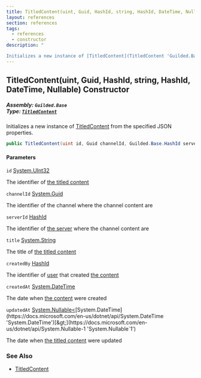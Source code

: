 ```yaml
---
title: TitledContent(uint, Guid, HashId, string, HashId, DateTime, Nullable<DateTime>)
layout: references
section: references
tags:
  - references
  - constructor
description: "

Initializes a new instance of [TitledContent](TitledContent 'Guilded.Base.Content.TitledContent') from the specified JSON properties."
---
```


## TitledContent(uint, Guid, HashId, string, HashId, DateTime, Nullable<DateTime>) Constructor
##### **Assembly:** `Guilded.Base`<br/>**Type:** [`TitledContent`](TitledContent 'Guilded.Base.Content.TitledContent')

Initializes a new instance of [TitledContent](TitledContent 'Guilded.Base.Content.TitledContent') from the specified JSON properties.

```csharp
public TitledContent(uint id, Guid channelId, Guilded.Base.HashId serverId, string title, Guilded.Base.HashId createdBy, System.DateTime createdAt, System.Nullable<System.DateTime> updatedAt=null);
```
#### Parameters

<a name='Guilded.Base.Content.TitledContent.TitledContent(uint,Guid,Guilded.Base.HashId,string,Guilded.Base.HashId,System.DateTime,System.Nullable_System.DateTime_).id'></a>

`id` [System.UInt32](https://docs.microsoft.com/en-us/dotnet/api/System.UInt32 'System.UInt32')

The identifier of [the titled content](TitledContent 'Guilded.Base.Content.TitledContent')

<a name='Guilded.Base.Content.TitledContent.TitledContent(uint,Guid,Guilded.Base.HashId,string,Guilded.Base.HashId,System.DateTime,System.Nullable_System.DateTime_).channelId'></a>

`channelId` [System.Guid](https://docs.microsoft.com/en-us/dotnet/api/System.Guid 'System.Guid')

The identifier of the channel where the channel content are

<a name='Guilded.Base.Content.TitledContent.TitledContent(uint,Guid,Guilded.Base.HashId,string,Guilded.Base.HashId,System.DateTime,System.Nullable_System.DateTime_).serverId'></a>

`serverId` [HashId](HashId 'Guilded.Base.HashId')

The identifier of [the server](Server 'Guilded.Base.Servers.Server') where the channel content are

<a name='Guilded.Base.Content.TitledContent.TitledContent(uint,Guid,Guilded.Base.HashId,string,Guilded.Base.HashId,System.DateTime,System.Nullable_System.DateTime_).title'></a>

`title` [System.String](https://docs.microsoft.com/en-us/dotnet/api/System.String 'System.String')

The title of [the titled content](TitledContent 'Guilded.Base.Content.TitledContent')

<a name='Guilded.Base.Content.TitledContent.TitledContent(uint,Guid,Guilded.Base.HashId,string,Guilded.Base.HashId,System.DateTime,System.Nullable_System.DateTime_).createdBy'></a>

`createdBy` [HashId](HashId 'Guilded.Base.HashId')

The identifier of [user](User 'Guilded.Base.Users.User') that created [the content](ChannelContent_TId,TServer_ 'Guilded.Base.Content.ChannelContent<TId,TServer>')

<a name='Guilded.Base.Content.TitledContent.TitledContent(uint,Guid,Guilded.Base.HashId,string,Guilded.Base.HashId,System.DateTime,System.Nullable_System.DateTime_).createdAt'></a>

`createdAt` [System.DateTime](https://docs.microsoft.com/en-us/dotnet/api/System.DateTime 'System.DateTime')

The date when [the content](ChannelContent_TId,TServer_ 'Guilded.Base.Content.ChannelContent<TId,TServer>') were created

<a name='Guilded.Base.Content.TitledContent.TitledContent(uint,Guid,Guilded.Base.HashId,string,Guilded.Base.HashId,System.DateTime,System.Nullable_System.DateTime_).updatedAt'></a>

`updatedAt` [System.Nullable&lt;](https://docs.microsoft.com/en-us/dotnet/api/System.Nullable-1 'System.Nullable`1')[System.DateTime](https://docs.microsoft.com/en-us/dotnet/api/System.DateTime 'System.DateTime')[&gt;](https://docs.microsoft.com/en-us/dotnet/api/System.Nullable-1 'System.Nullable`1')

The date when [the titled content](TitledContent 'Guilded.Base.Content.TitledContent') were updated

### See Also
- [TitledContent](TitledContent 'Guilded.Base.Content.TitledContent')